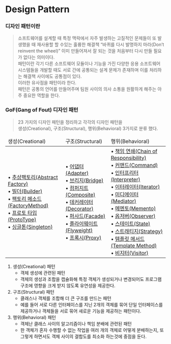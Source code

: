 # Design Pattern

### 디자인 패턴이란
>소프트웨어를 설계할 때 특정 맥락에서 자주 발생하는 고질적인 문제들이 또 발생했을 때 재사용할 할 수있는 훌륭한 해결책
“바퀴를 다시 발명하지 마라(Don’t reinvent the wheel)” 이미 만들어져서 잘 되는 것을 처음부터 다시 만들 필요가 없다는 의미이다. <br>
패턴이란 각기 다른 소프트웨어 모듈이나 기능을 가진 다양한 응용 소프트웨어 시스템들을 개발할 때도 서로 간에 공통되는 설계 문제가 존재하며 이를 처리하는 해결책 사이에도 공통점이 있다. <br>이러한 유사점을 패턴이라 한다.<br>
패턴은 공통의 언어를 만들어주며 팀원 사이의 의사 소통을 원활하게 해주는 아주 중요한 역할을 한다.


### GoF(Gang of Fout) 디자인 패턴
> 23 가지의 디자인 패턴을 정리하고 각각의 디자인 패턴을 <br>생성(Creational), 구조(Structural), 행위(Behavioral) 3가지로 분류 했다.

<table>
   <thead>
      <tr>
         <td>생성(Creational)</td>
         <td>구조(Structural)</td>
         <td>행위(Behavioral)</td>
      </tr>
   </thead>
   <tbody>
      <tr>
         <td>
            • <a href="https://github.com/parknnna/designPattern/blob/master/src/creational/abstractFactoryPattern/AbstractFactoryPattern.md">추상팩토리(Abstract Factory)</a> <br/>
            • <a href="https://github.com/parknnna/designPattern/blob/master/src/creational/builderPattern/builderPattern.md">빌더(Builder)</a> <br/>
            • <a href="https://github.com/parknnna/designPattern/blob/master/src/creational/factoryMethodPattern/factoryMethodPattern.md">팩토리 메소드(FactoryMethod)</a> <br/>
            • <a href="https://github.com/parknnna/designPattern/blob/master/src/creational/prototypePattern/prototypePattern.md">프로토 타입(ProtoType)</a> <br/>
            • <a href="https://github.com/parknnna/designPattern/blob/master/src/creational/singletonPattern/singleton.md">싱글톤(Singleton)</a> <br/>
         </td>
         <td>
            • <a href="https://github.com/parknnna/designPattern/blob/master/src/structural/adapterPattern/adapterPattern.md">어댑터(Adapter)</a> <br/>
            • <a href="https://github.com/parknnna/designPattern/blob/master/src/structural/bridgePattern/bridgePattern.md">브리지(Bridge)</a> <br/>
            • <a href="https://github.com/parknnna/designPattern/blob/master/src/structural/compositePattern/compositePattern.md">컴퍼지트(Composite)</a> <br/>
            • <a href="https://github.com/parknnna/designPattern/blob/master/src/structural/decoratorPattern/decoratorPattern.md">데커레이터(Decorator)</a> <br/>
            • <a href="https://github.com/parknnna/designPattern/blob/master/src/structural/facadePattern/facadePattern.md">퍼사드(Facade)</a> <br/>
            • <a href="https://github.com/parknnna/designPattern/blob/master/src/structural/flyweightPattern/flyweightPattern.md">플라이웨이트(Flyweight)</a> <br/>
            • <a href="https://github.com/parknnna/designPattern/blob/master/src/structural/proxyPattern/proxyPattern.md">프록시(Proxy)</a> <br/>
         </td>
         <td>
            • <a href="https://github.com/parknnna/designPattern/blob/master/src/behavioral/corPattern/CorPattern.md"> 책임 연쇄(Chain of Responsibility)    </a> <br/>
            • <a href="https://github.com/parknnna/designPattern/blob/master/src/behavioral/commandPattern/CommandPattern.md"> 커맨드(Command)                      </a> <br/>
            • <a href="https://github.com/parknnna/designPattern/blob/master/src/behavioral/interpreterPattern/InterpreterPattern.md"> 인터프리터(Interpreter)                </a> <br/>
            • <a href="https://github.com/parknnna/designPattern/blob/master/src/behavioral/iteratorPattern/IteratorPattern.md"> 이터레이터(Iterator)                   </a> <br/>
            • <a href="https://github.com/parknnna/designPattern/blob/master/src/behavioral/mediatorPattern/MediatorPattern.md"> 미디에이터(Mediator)                   </a> <br/>
            • <a href="https://github.com/parknnna/designPattern/blob/master/src/behavioral/mementoPattern/MementoPattern.md"> 메멘토(Memento)                      </a> <br/>
            • <a href="https://github.com/parknnna/designPattern/blob/master/src/behavioral/observerPattern/ObserverPattern.md"> 옵저버(Observer)                     </a> <br/>
            • <a href="https://github.com/parknnna/designPattern/blob/master/src/behavioral/statePattern/StatePattern.md"> 스테이트(State)                       </a> <br/>
            • <a href="https://github.com/parknnna/designPattern/blob/master/src/behavioral/strategyPattern/StrategyPattern.md"> 스트래티지(Strategy)                   </a> <br/>
            • <a href="https://github.com/parknnna/designPattern/blob/master/src/behavioral/templateMethodPattern/TemplateMethodPattern.md"> 템플릿 메서드(Template Method)          </a> <br/>
            • <a href="https://github.com/parknnna/designPattern/blob/master/src/behavioral/visitorPattern/VisitorPattern.md"> 비지터(Visitor)                      </a> <br/>
         </td>
      </tr>
   </tbody>
</table>


1. 생성(Creational) 패턴
    * 객체 생성에 관련된 패턴
    * 객체의 생성과 조합을 캡슐화해 특정 객체가 생성되거나 변경되어도 프로그램 구조에 영향을 크게 받지 않도록 유연성을 제공한다.
2. 구조(Structural) 패턴
    * 클래스나 객체를 조합해 더 큰 구조를 만드는 패턴
    * 예를 들어 서로 다른 인터페이스를 지닌 2개의 객체를 묶어 단일 인터페이스를 제공하거나 객체들을 서로 묶어 새로운 기능을 제공하는 패턴이다.
3. 행위(Behavioral) 패턴
    * 객체난 클래스 사이의 알고리즘이나 책임 분배에 관련된 패턴
    * 한 객체가 혼자 수행할 수 없는 작업을 여러 개의 객체로 어떻게 분배하는지, 또 그렇게 하면서도 객체 사이의 결합도를 최소화 하는것에 중점을 둔다.




 

